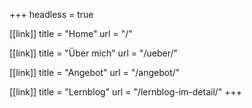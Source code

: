 +++
headless = true

[[link]]
title = "Home"
url = "/"

[[link]]
title = "Über mich"
url = "/ueber/"

[[link]]
title = "Angebot"
url = "/angebot/"

[[link]]
title = "Lernblog"
url = "/lernblog-im-detail/"
+++
